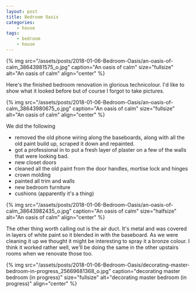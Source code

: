 ```yaml
---
layout: post
title: Bedroom Oasis
categories:
    - house
tags:
    - bedroom
    - house
---
```


{% img src="/assets/posts/2018-01-06-Bedroom-Oasis/an-oasis-of-calm_38643981575_o.jpg" caption="An oasis of calm" size="fullsize" alt="An oasis of calm" align="center" %}

Here's the finished bedroom renovation in glorious technicolour. I'd like to show what it looked before but of course I forgot to take pictures.

{% img src="/assets/posts/2018-01-06-Bedroom-Oasis/an-oasis-of-calm_38643980675_o.jpg" caption="An oasis of calm" size="fullsize" alt="An oasis of calm" align="center" %}

We did the following
<ul>
<li>removed the old phone wiring along the baseboards, along with all the old paint build up, scraped it down and repainted.</li>
<li>got a professional in to put a fresh layer of plaster on a few of the walls that were looking bad.</li>
<li>new closet doors</li>
<li>cleaned all the old paint from the door handles, mortise lock and hinges</li>
<li>crown molding</li>
<li>painted all trim and walls</li>
<li>new bedroom furniture</li>
<li>cushions (apparently it's a thing)</li>
</ul>
{% img src="/assets/posts/2018-01-06-Bedroom-Oasis/an-oasis-of-calm_38643982435_o.jpg" caption="An oasis of calm" size="halfsize" alt="An oasis of calm" align="center" %}

The other thing worth calling out is the air duct. It's metal and was covered in layers of white paint so it blended in with the baseboard. As we were cleaning it up we thought it might be interesting to spray it a bronze colour. I think it worked rather well, we'll be doing the same in the other upstairs rooms when we renovate those too.

{% img src="/assets/posts/2018-01-06-Bedroom-Oasis/decorating-master-bedroom-in-progress_25669681368_o.jpg" caption="decorating master bedroom (in progress)" size="fullsize" alt="decorating master bedroom (in progress)" align="center" %}